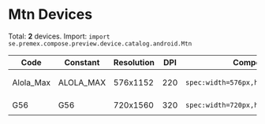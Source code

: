 # Mtn Devices

Total: **2** devices. Import: `import se.premex.compose.preview.device.catalog.android.Mtn`

| Code | Constant | Resolution | DPI | Compose Spec | Preview Usage |
|------|----------|------------|-----|-------------|---------------|
| Alola_Max | ALOLA_MAX | 576x1152 | 220 | `spec:width=576px,height=1152px,dpi=220` | `@Preview(device = Mtn.ALOLA_MAX)` |
| G56 | G56 | 720x1560 | 320 | `spec:width=720px,height=1560px,dpi=320` | `@Preview(device = Mtn.G56)` |

<!-- Generated automatically. Do not edit manually. -->
